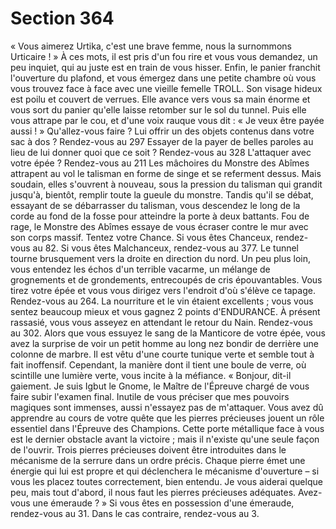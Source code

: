 # Section 364

« Vous aimerez Urtika, c'est une brave femme, nous la surnommons Urticaire ! » À ces
mots, il est pris d'un fou rire et vous vous demandez, un peu inquiet, qui au juste est en
train de vous hisser. Enfin, le panier franchit l'ouverture du plafond, et vous émergez dans
une petite chambre où vous vous trouvez face à face avec une vieille femelle TROLL.
Son visage hideux est poilu et couvert de verrues. Elle avance vers vous sa main énorme
et vous sort du panier qu'elle laisse retomber sur le sol du tunnel. Puis elle vous attrape
par le cou, et d'une voix rauque vous dit : « Je veux être payée aussi ! » Qu'allez-vous
faire ?
Lui offrir un des objets contenus dans votre sac à dos ?
Rendez-vous au 297
Essayer de la payer de belles paroles au lieu de lui donner quoi que ce soit ?
Rendez-vous au 328
L'attaquer avec votre épée ?
Rendez-vous au 211
Les mâchoires du Monstre des Abîmes attrapent au vol le talisman en forme de singe et
se referment dessus. Mais soudain, elles s'ouvrent à nouveau, sous la pression du talisman
qui grandit jusqu'à, bientôt, remplir toute la gueule du monstre. Tandis qu'il se débat,
essayant de se débarrasser du talisman, vous descendez le long de la corde au fond de la
fosse pour atteindre la porte à deux battants. Fou de rage, le Monstre des Abîmes essaye
de vous écraser contre le mur avec son corps massif. Tentez votre Chance. Si vous êtes
Chanceux, rendez-vous au 82. Si vous êtes Malchanceux, rendez-vous au 377.
Le tunnel tourne brusquement vers la droite en direction du nord. Un peu plus loin, vous
entendez les échos d'un terrible vacarme, un mélange de grognements et de grondements,
entrecoupés de cris épouvantables. Vous tirez votre épée et vous vous dirigez vers
l'endroit d'où s'élève ce tapage. Rendez-vous au 264.
La nourriture et le vin étaient excellents ; vous vous sentez beaucoup mieux et vous
gagnez 2 points d'ENDURANCE. À présent rassasié, vous vous asseyez en attendant le retour
du Nain. Rendez-vous au 302.
Alors que vous essuyez le sang de la Manticore de votre épée, vous avez la surprise de
voir un petit homme au long nez bondir de derrière une colonne de marbre. Il est vêtu
d'une courte tunique verte et semble tout à fait inoffensif. Cependant, la manière dont il
tient une boule de verre, où scintille une lumière verte, vous incite à la méfiance.
« Bonjour, dit-il gaiement. Je suis Igbut le Gnome, le Maître de l'Épreuve chargé de vous
faire subir l'examen final. Inutile de vous préciser que mes pouvoirs magiques sont
immenses, aussi n'essayez pas de m'attaquer. Vous avez dû apprendre au cours de votre
quête que les pierres précieuses jouent un rôle essentiel dans l'Épreuve des Champions.
Cette porte métallique face à vous est le dernier obstacle avant la victoire ; mais il n'existe
qu'une seule façon de l'ouvrir. Trois pierres précieuses doivent être introduites dans le
mécanisme de la serrure dans un ordre précis. Chaque pierre émet une énergie qui lui est
propre et qui déclenchera le mécanisme d'ouverture – si vous les placez toutes
correctement, bien entendu. Je vous aiderai quelque peu, mais tout d'abord, il nous faut
les pierres précieuses adéquates. Avez-vous une émeraude ? » Si vous êtes en possession
d'une émeraude, rendez-vous au 31. Dans le cas contraire, rendez-vous au 3.